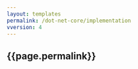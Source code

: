 ```yaml
---
layout: templates
permalink: /dot-net-core/implementation
vversion: 4
---
```



## {{page.permalink}} 